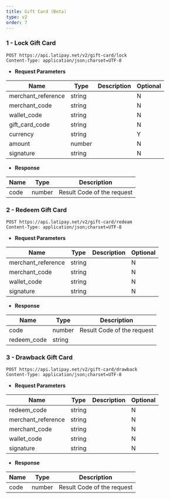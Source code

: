 ```yaml
---
title: Gift Card (Beta)
type: v2
order: 7
---
```


### 1 - Lock Gift Card
```
POST https://api.latipay.net/v2/gift-card/lock
Content-Type: application/json;charset=UTF-8
```
- <strong>Request Parameters</strong>

| Name               | Type   | Description                                                                       | Optional |
| ------------------ | ------ | --------------------------------------------------------------------------------- | -------- |
| merchant_reference | string ||N|
| merchant_code | string ||N|
| wallet_code | string ||N|
| gift_card_code | string ||N|
| currency | string ||Y|
| amount | number ||N|
| signature | string ||N|

- <strong>Response</strong>

| Name | Type | Description |
| -- | -- | -- |
|code|number|Result Code of the request|

### 2 - Redeem Gift Card
```
POST https://api.latipay.net/v2/gift-card/redeam
Content-Type: application/json;charset=UTF-8
```
- <strong>Request Parameters</strong>

| Name               | Type   | Description                                                                       | Optional |
| ------------------ | ------ | --------------------------------------------------------------------------------- | -------- |
| merchant_reference | string ||N|
| merchant_code | string ||N|
| wallet_code | string ||N|
| signature | string ||N|

- <strong>Response</strong>

| Name | Type | Description |
| -- | -- | -- |
|code|number|Result Code of the request|
| redeem_code | string ||

### 3 - Drawback Gift Card
```
POST https://api.latipay.net/v2/gift-card/drawback
Content-Type: application/json;charset=UTF-8
```
- <strong>Request Parameters</strong>

| Name               | Type   | Description                                                                       | Optional |
| ------------------ | ------ | --------------------------------------------------------------------------------- | -------- |
| redeem_code | string ||N|
| merchant_reference | string ||N|
| merchant_code | string ||N|
| wallet_code | string ||N|
| signature | string ||N|

- <strong>Response</strong>

| Name | Type | Description |
| -- | -- | -- |
|code|number|Result Code of the request|